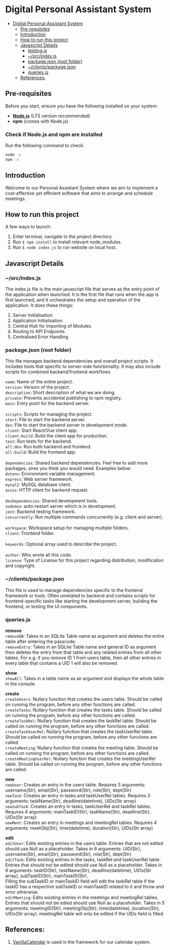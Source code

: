 # Digital Personal Assistant System

- [Digital Personal Assistant System](#digital-personal-assistant-system)
  - [Pre-requisites](#pre-requisites)
  - [Introduction](#introduction)
  - [How to run this project](#how-to-run-this-project)
  - [Javascript Details](#javascript-details)
    - [testing.js](#testingjs)
    - [~/src/index.js](#srcindexjs)
    - [package.json (root folder)](#packagejson-root-folder)
    - [~/clients/package.json](#clientspackagejson)
    - [queries.js](#queriesjs)
  - [References:](#references)

## Pre-requisites

Before you start, ensure you have the following installed on your system:

- **[Node.js](https://nodejs.org/)** (LTS version recommended)
- **npm** (comes with Node.js)

### Check if Node.js and npm are installed
Run the following command to check:
```bash
node -v
npm -v
```

## Introduction

Welcome to our Personal Assistant System where we aim to implement a cost-effective yet efficient software that aims to arrange and schedule meetings.

## How to run this project

A few ways to launch:  

1) Enter terminal, navigate to the project directory.
2) Run `$ npm install` to install relevant node_modules.
3) Run `$ node index.js` to run website on local host.

## Javascript Details

### ~/src/index.js

The index.js file is the main javascript file that serves as the entry point of the application when launched. It is the first file that runs when the app is first launched, and it orchestrates the setup and operation of the application. It does these things:

1) Server Initialisation
2) Application Initialisation
3) Central Hub for Importing of Modules
4) Routing to API Endpoints
5) Centralised Error Handling

### package.json (root folder)

This file manages backend dependencies and overall project scripts. It includes tools that specific to server-side functionality. It may also include scripts for combined backend/frontend workflows

`name`: Name of the entire project.  
`version`: Version of the project.  
`description`: Short description of what we are doing.  
`private`: Prevents accidental publishing to npm registry.  
`main`: Entry point for the backend server.  
\
`scripts`: Scripts for managing the project.  
`start`: File to start the backend server.  
`dev`: File to start the backend server in development mode.  
`client`: Start React/Vue client app.  
`client:build`: Build the client app for production.  
`test`: Run tests for the backend.  
`all:dev`: Run both backend and frontend.  
`all:build`: Build the frontend app.  
\
`dependencies`: Shared backend dependencies. Feel free to add more packages, ones you think you would need. Examples below:  
`dotenv`: Environment variable management.  
`express`: Web server framework.  
`mysql2`: MySQL database client.  
`axios`: HTTP client for backend request.  
\
`devDependencies`: Shared development tools.  
`nodemon`: auto-restart server which is in development.  
`jest`: Backend testing framework.  
`concurrently`: Run multiple commands concurrently (e.g. client and server).  
\
`workspace`: Workspace setup for managing multiple folders.  
`client`: Frontend folder.  
\
`keywords`: Optional array used to describe the project.  
\
`author`: Who wrote all this code.  
`license`: Type of License for this project regarding distribution, modification and copyright.  

### ~/clients/package.json

This file is used to manage dependencies specific to the frontend framework or tools. Often unrelated to backend and contains scripts for frontend-specific tasks like starting the development server, building the frontend, or testing the UI components.

### queries.js

**remove**  
`removeDB`: Takes in an SQLite Table name as argument and deletes the entire table after entering the passcode.  
`removeEntry`: Takes in an SQLite Table name and general ID as argument then deletes the entry from that table and any related entries from all other tables. For e.g. if you remove ID 1 from users table, then all other entries in every table that contains a UID 1 will also be removed.
  
**show**  
`showAll`: Takes in a table name as an argument and displays the whole table in the console.  
  
**create**  
`createUsers`: Nullary function that creates the users table. Should be called on running the program, before any other functions are called.  
`createTasks`: Nullary function that creates the tasks table. Should be called on running the program, before any other functions are called.  
`createTaskRel`: Nullary function that creates the taskRel table. Should be called on running the program, before any other functions are called.  
`createTaskUserRel`: Nullary function that creates the taskUserRel table. Should be called on running the program, before any other functions are called.  
`createMeeting`: Nullary function that creates the meeting table. Should be called on running the program, before any other functions are called.  
`createMeetingUserRel`: Nullary function that creates the meetingUserRel table. Should be called on running the program, before any other functions are called.  
  
**new**  
`newUser`: Creates an entry in the users table. Requires 5 arguments: username(Str), email(Str), password(Str), role(Str), dept(Str)  
`newTask`: Creates an entry in tasks and taskUserRel tables. Requires 3 arguments: taskName(Str), deadline(datetime), UIDs(Str array)  
`newSubTask`: Creates an entry in tasks, taskUserRel and taskRel tables. Requires 4 arguments: mainTaskID(Str), taskName(Str), deadline(Str), UIDs(Str array)  
`newMeet`: Creates an entry in meetings and meetingRel tables. Requires 4 arguments: meetObj(Str), time(datetime), duration(Str), UIDs(Str array)  
  
**edit**  
`editUser`: Edits existing entries in the users table. Entries that are not edited should use Null as a placeholder. Takes in 6 arguments: UID(Str), username(Str), email(Str), password(Str), role(Str), dept(Str)  
`editTask`: Edits existing entries in the tasks, taskRel and taskUserRel table. Entries that should not be edited should use Null as a placeholder. Takes in 6 arguments: taskID(Str), taskName(Str), deadline(datetime), UIDs(Str array), subTaskID(Str), mainTaskID(Str).  
Filling the subTaskID or mainTaskID field will edit the taskRel table if the taskID has a respective subTaskID or mainTaskID related to it and throw and error otherwise.  
`editMeeting`: Edits existing entries in the meetings and meetingRel tables. Entries that should not be edied should use Null as a placeholder. Takes in 5 arguments: meetingID(Str), meetingObj(Str), time(datetime), duration(Str), UIDs(Str array). meetingRel table will only be edited if the UIDs field is filled.  

## References:

1) [VanillaCalendar](https://github.com/portexe/VanillaCalendar) is used in the framework for our calendar system.  

